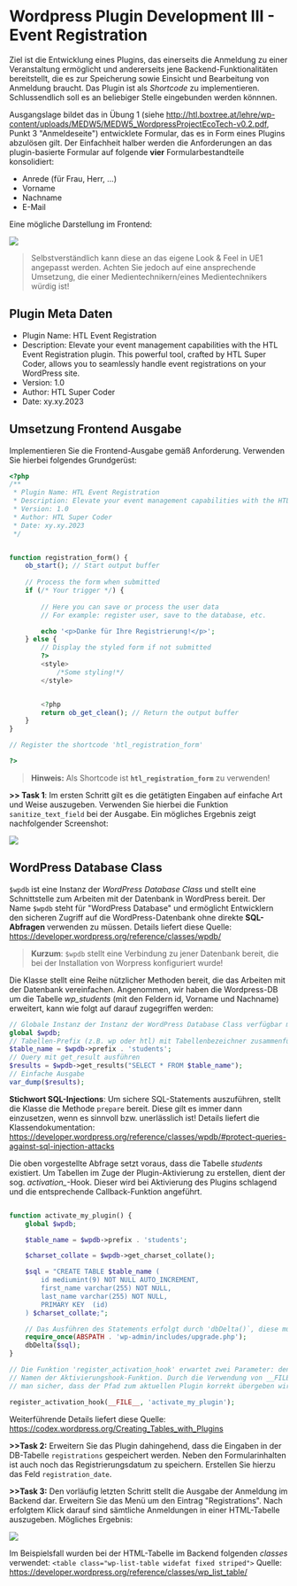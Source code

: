 # Wordpress Plugin Development III - Event Registration

Ziel ist die Entwicklung eines Plugins, das einerseits die Anmeldung zu einer Veranstaltung ermöglicht und andererseits jene Backend-Funktionalitäten bereitstellt, die es zur Speicherung sowie Einsicht und Bearbeitung von Anmeldung braucht. Das Plugin ist als *Shortcode* zu implementieren. Schlussendlich soll es an beliebiger Stelle eingebunden werden könnnen.

Ausgangslage bildet das in Übung 1 (siehe http://htl.boxtree.at/lehre/wp-content/uploads/MEDW5/MEDW5_WordpressProjectEcoTech-v0.2.pdf, Punkt 3 "Anmeldeseite") entwicklete Formular, das es in Form eines Plugins abzulösen gilt. Der Einfachheit halber werden die Anforderungen an das plugin-basierte Formular auf folgende **vier** Formularbestandteile konsolidiert:

- Anrede (für Frau, Herr, ...)
- Vorname
- Nachname
- E-Mail

Eine mögliche Darstellung im Frontend:

![](./imgs/event-registration-frontend-form.png)

> Selbstverständlich kann diese an das eigene Look & Feel in UE1 angepasst werden. Achten Sie jedoch auf eine ansprechende Umsetzung, die einer Medientechnikern/eines Medientechnikers würdig ist!

## Plugin Meta Daten
- Plugin Name: HTL Event Registration
- Description: Elevate your event management capabilities with the HTL Event Registration plugin. This powerful tool, crafted by HTL Super Coder, allows you to seamlessly handle event registrations on your WordPress site.
- Version: 1.0
- Author: HTL Super Coder
- Date: xy.xy.2023

## Umsetzung Frontend Ausgabe
Implementieren Sie die Frontend-Ausgabe gemäß Anforderung. Verwenden Sie hierbei folgendes Grundgerüst:

````php
<?php
/**
 * Plugin Name: HTL Event Registration
 * Description: Elevate your event management capabilities with the HTL Event Registration plugin. This powerful tool, crafted by HTL Super Coder, allows you to seamlessly handle event registrations on your WordPress site.
 * Version: 1.0
 * Author: HTL Super Coder
 * Date: xy.xy.2023
 */


function registration_form() {
    ob_start(); // Start output buffer
    
    // Process the form when submitted
    if (/* Your trigger */) {
       
        // Here you can save or process the user data        
        // For example: register user, save to the database, etc.

        echo '<p>Danke für Ihre Registrierung!</p>';
    } else {
        // Display the styled form if not submitted
        ?>
        <style>
            /*Some styling!*/
        </style>


        <?php
        return ob_get_clean(); // Return the output buffer
    }
}

// Register the shortcode 'htl_registration_form'

?>

````

> **Hinweis:** Als Shortcode ist **`htl_registration_form`** zu verwenden! 

**>> Task 1**: Im ersten Schritt gilt es die getätigten Eingaben auf einfache Art und Weise auszugeben. Verwenden Sie hierbei die Funktion `sanitize_text_field` bei der Ausgabe. Ein mögliches Ergebnis zeigt nachfolgender Screenshot:  

![](./imgs/event-registration-frontend-output.png)


## WordPress Database Class
`$wpdb` ist eine Instanz der *WordPress Database Class* und stellt eine Schnittstelle zum Arbeiten mit der Datenbank in WordPress bereit. Der Name `$wpdb` steht für "WordPress Database" und ermöglicht Entwicklern den sicheren Zugriff auf die WordPress-Datenbank ohne direkte **SQL-Abfragen** verwenden zu müssen. Details liefert diese Quelle: https://developer.wordpress.org/reference/classes/wpdb/

> **Kurzum**: `$wpdb` stellt eine Verbindung zu jener Datenbank bereit, die bei der Installation von Worpress konfiguriert wurde! 

Die Klasse stellt eine Reihe nützlicher Methoden bereit, die das Arbeiten mit der Datenbank vereinfachen. Angenommen, wir haben die Wordpress-DB um die Tabelle *wp_students* (mit den Feldern id, Vorname und Nachname) erweitert, kann wie folgt auf darauf zugegriffen werden:  

````php
// Globale Instanz der Instanz der WordPress Database Class verfügbar machen 
global $wpdb;
// Tabellen-Prefix (z.B. wp oder htl) mit Tabellenbezeichner zusammenfügen
$table_name = $wpdb->prefix . 'students';
// Query mit get_result ausführen
$results = $wpdb->get_results("SELECT * FROM $table_name");
// Einfache Ausgabe
var_dump($results);

````

**Stichwort SQL-Injections**: Um sichere SQL-Statements auszuführen, stellt die Klasse die Methode `prepare` bereit. Diese gilt es immer dann einzusetzen, wenn es sinnvoll bzw. unerlässlich ist! Details liefert die Klassendokumentation: https://developer.wordpress.org/reference/classes/wpdb/#protect-queries-against-sql-injection-attacks

Die oben vorgestellte Abfrage setzt voraus, dass die Tabelle *students* existiert. Um Tabellen im Zuge der Plugin-Aktivierung zu erstellen, dient der sog. *activation_*-Hook. Dieser wird bei Aktivierung des Plugins schlagend und die entsprechende Callback-Funktion angeführt. 

````php

function activate_my_plugin() {
    global $wpdb;

    $table_name = $wpdb->prefix . 'students';

    $charset_collate = $wpdb->get_charset_collate();

    $sql = "CREATE TABLE $table_name (
        id mediumint(9) NOT NULL AUTO_INCREMENT,
        first_name varchar(255) NOT NULL,
        last_name varchar(255) NOT NULL,
        PRIMARY KEY  (id)
    ) $charset_collate;";

    // Das Ausführen des Statements erfolgt durch 'dbDelta()`, diese muss zuvor eingebunden werden!
    require_once(ABSPATH . 'wp-admin/includes/upgrade.php');
    dbDelta($sql);
}

// Die Funktion 'register_activation_hook' erwartet zwei Parameter: den Dateipfad des Plugins und den
// Namen der Aktivierungshook-Funktion. Durch die Verwendung von __FILE__ als ersten Parameter stellt 
// man sicher, dass der Pfad zum aktuellen Plugin korrekt übergeben wird. 

register_activation_hook(__FILE__, 'activate_my_plugin');

````

Weiterführende Details liefert diese Quelle: https://codex.wordpress.org/Creating_Tables_with_Plugins

**>>Task 2:** Erweitern Sie das Plugin dahingehend, dass die Eingaben in der DB-Tabelle `registrations` gespeichert werden. Neben den Formularinhalten ist auch noch das Registrierungsdatum zu speichern. Erstellen Sie hierzu das Feld `registration_date`.   


**>>Task 3:** Den vorläufig letzten Schritt stellt die Ausgabe der Anmeldung im Backend dar. Erweitern Sie das Menü um den Eintrag "Registrations". Nach erfolgtem Klick darauf sind sämtliche Anmeldungen in einer HTML-Tabelle auszugeben. Mögliches Ergebnis:

![](./imgs/event-registration-backend-registrations.png)

Im Beispielsfall wurden bei der HTML-Tabelle im Backend folgenden *classes* verwendet: `<table class="wp-list-table widefat fixed striped">` Quelle: https://developer.wordpress.org/reference/classes/wp_list_table/